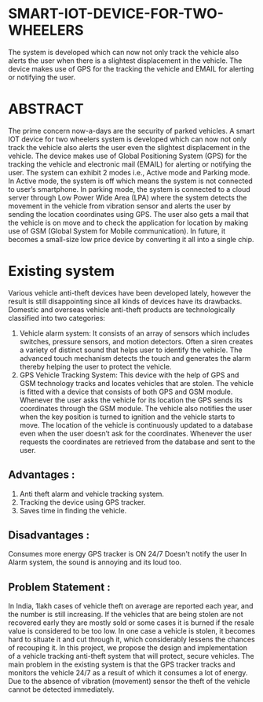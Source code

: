 # SMART-IOT-DEVICE-FOR-TWO-WHEELERS
The system is developed which can now not only track the vehicle also alerts the user when there is a slightest displacement in the vehicle. The device makes use of GPS for the tracking the vehicle and EMAIL for alerting or notifying the user. 

# ABSTRACT
The prime concern now-a-days are the security of parked vehicles. A smart IOT device for two wheelers system is developed which can now not only track the vehicle also alerts the user even the slightest displacement in the vehicle. The device makes use of Global Positioning System (GPS) for the tracking the vehicle and electronic mail (EMAIL) for alerting or notifying the user. The system can exhibit 2 modes i.e., Active mode and Parking mode. In Active mode, the system is off which means the system is not connected to user’s smartphone. In parking mode, the system is connected to a cloud server through Low Power Wide Area (LPA) where the system detects the movement in the vehicle from vibration sensor and alerts the user by sending the location coordinates using GPS. The user also gets a mail that the vehicle is on move and to check the application for location by making use of GSM (Global System for Mobile communication). In future, it becomes a small-size low price device by converting it all into a single chip.

# Existing system
Various vehicle anti-theft devices have been developed lately, however the result is still disappointing since all kinds of devices have its drawbacks.
Domestic and overseas vehicle anti-theft products are technologically classified into two categories: 
1. Vehicle alarm system: 
It consists of an array of sensors which includes switches, pressure sensors, and motion detectors. Often a siren creates a variety of distinct sound that helps user to identify the vehicle. The advanced touch mechanism detects the touch and generates the alarm thereby helping the user to protect the vehicle.                                                                           
2. GPS Vehicle Tracking System: 
This device with the help of GPS and GSM technology tracks and locates vehicles that are stolen. The vehicle is fitted with a device that consists of both GPS and GSM module. Whenever the user asks the vehicle for its location the GPS sends its coordinates through the GSM module. The vehicle also notifies the user when the key position is turned to ignition and the vehicle starts to move. The location of the vehicle is continuously updated to a database even when the user doesn’t ask for the coordinates. Whenever the user requests the coordinates are retrieved from the database and sent to the user. 

## Advantages :
1) Anti theft alarm and vehicle tracking system.
2) Tracking the device using GPS tracker.
3) Saves time in finding the vehicle.

## Disadvantages :
Consumes more energy
GPS tracker is ON 24/7
Doesn't notify the user
In Alarm system, the sound is annoying and its loud too.

## Problem Statement :
In India, 1lakh cases of vehicle theft on average are reported each year, and the number is still increasing. If the vehicles that are being stolen are not recovered early they are mostly sold or some cases it is burned if the resale value is considered to be too low. In one case a vehicle is stolen, it becomes hard to situate it and cut through it, which considerably lessens the chances of recouping it. In this project, we propose the design and implementation of a vehicle tracking anti-theft system that will protect, secure vehicles. 
The main problem in the existing system is that the GPS tracker tracks and monitors the vehicle 24/7 as a result of which it consumes a lot of energy. 
Due to the absence of vibration (movement) sensor the theft of the vehicle cannot be detected immediately.

